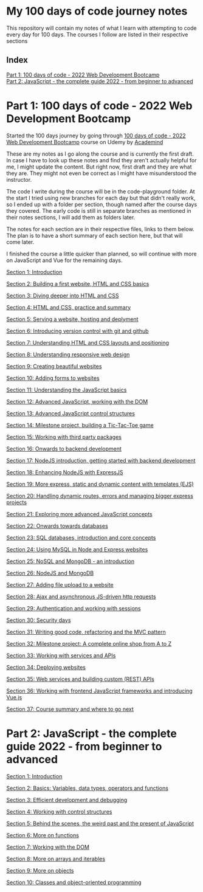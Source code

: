 # My 100 days of code journey notes

This repository will contain my notes of what I learn with attempting to code every day for 100 days. The courses I follow are listed in their respective sections

## Index

[Part 1: 100 days of code - 2022 Web Development Bootcamp](#part-1-100-days-of-code---2022-web-development-bootcamp)<br>
[Part 2: JavaScript - the complete guide 2022 - from beginner to advanced](#part-2-javascript---the-complete-guide-2022---from-beginner-to-advanced)

# Part 1: 100 days of code - 2022 Web Development Bootcamp

Started the 100 days journey by going through [100 days of code - 2022 Web Development Bootcamp](https://www.udemy.com/course/100-days-of-code-web-development-bootcamp/) course on Udemy by [Academind](https://www.udemy.com/user/academind/)

These are my notes as I go along the course and is currently the first draft. In case I have to look up these notes and find they aren't actually helpful for me, I might update the content. But right now, first draft and they are what they are. They might not even be correct as I might have misunderstood the instructor.

The code I write during the course will be in the code-playground folder. At the start I tried using new branches for each day but that didn't really work, so I ended up with a folder per section, though named after the course days they covered. The early code is still in separate branches as mentioned in their notes sections, I will add them as folders later.

The notes for each section are in their respective files, links to them below. The plan is to have a short summary of each section here, but that will come later.

I finished the course a little quicker than planned, so will continue with more on JavaScript and Vue for the remaining days.

[Section 1: Introduction](part-1-webdev/sections-01-10/Section-01.md#section-1-introduction)

[Section 2: Building a first website, HTML and CSS basics](part-1-webdev/sections-01-10/Section-02.md#section-2-building-a-first-website-html-and-css-basics)

[Section 3: Diving deeper into HTML and CSS](part-1-webdev/sections-01-10/Section-03.md#section-3-diving-deeper-into-html-and-css)

[Section 4: HTML and CSS, practice and summary](part-1-webdev/sections-01-10/Section-04.md#section-4-html-and-css-practice-and-summary)

[Section 5: Serving a website, hosting and deplyment](part-1-webdev/sections-01-10/Section-05.md#section-5-serving-a-website-hosting-and-deplyment)

[Section 6: Introducing version control with git and github](part-1-webdev/sections-01-10/Section-06.md#section-6-introducing-version-control-with-git-and-github)

[Section 7: Understanding HTML and CSS layouts and positioning](part-1-webdev/sections-01-10/Section-07.md#section-7-understanding-html-and-css-layouts-and-positioning)

[Section 8: Understanding responsive web design](part-1-webdev/sections-01-10/Section-08.md#section-8-understanding-responsive-web-design)

[Section 9: Creating beautiful websites](part-1-webdev/sections-01-10/Section-09.md#section-9-creating-beautiful-websites)

[Section 10: Adding forms to websites](part-1-webdev/sections-01-10/Section-10.md#section-10-adding-forms-to-websites)

[Section 11: Understanding the JavaScript basics](part-1-webdev/sections-11-20/Section-11.md#section-11-understanding-the-javascript-basics)

[Section 12: Advanced JavaScript, working with the DOM](part-1-webdev/sections-11-20/Section-12.md#section-12-advanced-javascript-working-with-the-dom)

[Section 13: Advanced JavaScript control structures](part-1-webdev/sections-11-20/Section-13.md#section-13-advanced-javascript-control-structures)

[Section 14: Milestone project, building a Tic-Tac-Toe game](part-1-webdev/sections-11-20/Section-14.md#section-14-milestone-project-building-a-tic-tac-toe-game)

[Section 15: Working with third party packages](part-1-webdev/sections-11-20/Section-15.md#section-15-working-with-third-party-packages)

[Section 16: Onwards to backend development](part-1-webdev/sections-11-20/Section-16.md#section-16-onwards-to-backend-development)

[Section 17: NodeJS introduction, getting started with backend development](part-1-webdev/sections-11-20/Section-17.md#section-17-nodejs-introduction-getting-started-with-backend-development)

[Section 18: Enhancing NodeJS with ExpressJS](part-1-webdev/sections-11-20/Section-18.md#section-18-enhancing-nodejs-with-expressjs)

[Section 19: More express, static and dynamic content with templates (EJS)](part-1-webdev/sections-11-20/Section-19.md#section-19-more-express-static-and-dynamic-content-with-templates-ejs)

[Section 20: Handling dynamic routes, errors and managing bigger express projects](part-1-webdev/sections-11-20/Section-20.md#section-20-handling-dynamic-routes-errors-and-managing-bigger-express-projects)

[Section 21: Exploring more advanced JavaScript concepts](part-1-webdev/sections-21-30/Section-21.md#section-21-exploring-more-advanced-javascript-concepts)

[Section 22: Onwards towards databases](part-1-webdev/sections-21-30/Section-22.md#section-22-onwards-towards-databases)

[Section 23: SQL databases, introduction and core concepts](part-1-webdev/sections-21-30/Section-23.md#section-23-sql-databases-introduction-and-core-concepts)

[Section 24: Using MySQL in Node and Express websites](part-1-webdev/sections-21-30/Section-24.md#section-24-using-mysql-in-node-and-express-websites)

[Section 25: NoSQL and MongoDB - an introduction](part-1-webdev/sections-21-30/Section-25.md#section-25-nosql-and-mongodb---an-introduction)

[Section 26: NodeJS and MongoDB](part-1-webdev/sections-21-30/Section-26.md#section-26-nodejs-and-mongodb)

[Section 27: Adding file upload to a website](part-1-webdev/sections-21-30/Section-27.md#section-27-adding-file-upload-to-a-website)

[Section 28: Ajax and asynchronous JS-driven http requests](part-1-webdev/sections-21-30/Section-28.md#section-28-ajax-and-asynchronous-js-driven-http-requests)

[Section 29: Authentication and working with sessions](part-1-webdev/sections-21-30/Section-29.md#section-29-authentication-and-working-with-sessions)

[Section 30: Security days](part-1-webdev/sections-21-30/Section-30.md#section-30-security-days)

[Section 31: Writing good code, refactoring and the MVC pattern](part-1-webdev/sections-31-37/Section-31.md#section-31-writing-good-code-refactoring-and-the-mvc-pattern)

[Section 32: Milestone project: A complete online shop from A to Z](part-1-webdev/sections-31-37/Section-32.md#section-32-milestone-project-a-complete-online-shop-from-a-to-z)

[Section 33: Working with services and APIs](part-1-webdev/sections-31-37/Section-33.md#section-33-working-with-services-and-apis)

[Section 34: Deploying websites](part-1-webdev/sections-31-37/Section-34.md#section-34-deploying-websites)

[Section 35: Web services and building custom (REST) APIs](part-1-webdev/sections-31-37/Section-35.md#section-35-web-services-and-building-custom-REST-apis)

[Section 36: Working with frontend JavaScript frameworks and introducing Vue.js](part-1-webdev/sections-31-37/Section-36.md#section-36-working-with-frontend-javascript-frameworks-and-introducing-vuejs)

[Section 37: Course summary and where to go next](part-1-webdev/sections-31-37/Section-37.md#section-37-course-summary-and-where-to-go-next)

# Part 2: JavaScript - the complete guide 2022 - from beginner to advanced

[Section 1: Introduction](part-2-javascript/sections-01-10/Section-01.md#section-1-introduction)

[Section 2: Basics: Variables, data types, operators and functions](part-2-javascript/sections-01-10/Section-02.md#section-2-basics-variables-data-types-operators-and-functions)

[Section 3: Efficient development and debugging](part-2-javascript/sections-01-10/Section-03.md#section-3-efficient-development-and-debugging)

[Section 4: Working with control structures](part-2-javascript/sections-01-10/Section-04.md#section-4-working-with-control-structures)

[Section 5: Behind the scenes, the weird past and the present of JavaScript](part-2-javascript/sections-01-10/Section-05.md#section-5-behind-the-scenes-the-weird-past-and-the-present-of-javascript)

[Section 6: More on functions](part-2-javascript/sections-01-10/Section-06.md#section-6-more-on-functions)

[Section 7: Working with the DOM](part-2-javascript/sections-01-10/Section-07.md#section-7-working-with-the-dom)

[Section 8: More on arrays and iterables](part-2-javascript/sections-01-10/Section-08.md#section-8-more-on-arrays-and-iterables)

[Section 9: More on objects](part-2-javascript/sections-01-10/Section-09.md#section-9-more-on-objects)

[Section 10: Classes and object-oriented programming](https://github.com/bgrasmo/100daysofcode/blob/main/part-2-javascript/sections-01-10/Section-10.md#section-10-classes-and-object-oriented-programming)
